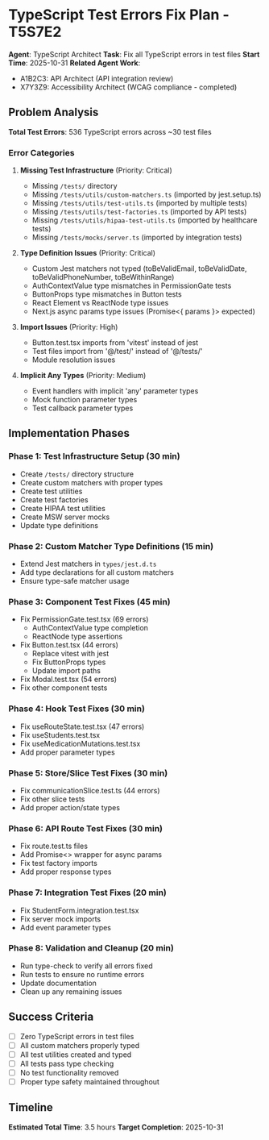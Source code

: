 # TypeScript Test Errors Fix Plan - T5S7E2

**Agent**: TypeScript Architect
**Task**: Fix all TypeScript errors in test files
**Start Time**: 2025-10-31
**Related Agent Work**:
- A1B2C3: API Architect (API integration review)
- X7Y3Z9: Accessibility Architect (WCAG compliance - completed)

## Problem Analysis

**Total Test Errors**: 536 TypeScript errors across ~30 test files

### Error Categories

1. **Missing Test Infrastructure** (Priority: Critical)
   - Missing `/tests/` directory
   - Missing `/tests/utils/custom-matchers.ts` (imported by jest.setup.ts)
   - Missing `/tests/utils/test-utils.ts` (imported by multiple tests)
   - Missing `/tests/utils/test-factories.ts` (imported by API tests)
   - Missing `/tests/utils/hipaa-test-utils.ts` (imported by healthcare tests)
   - Missing `/tests/mocks/server.ts` (imported by integration tests)

2. **Type Definition Issues** (Priority: Critical)
   - Custom Jest matchers not typed (toBeValidEmail, toBeValidDate, toBeValidPhoneNumber, toBeWithinRange)
   - AuthContextValue type mismatches in PermissionGate tests
   - ButtonProps type mismatches in Button tests
   - React Element vs ReactNode type issues
   - Next.js async params type issues (Promise<{ params }> expected)

3. **Import Issues** (Priority: High)
   - Button.test.tsx imports from 'vitest' instead of jest
   - Test files import from '@/test/' instead of '@/tests/'
   - Module resolution issues

4. **Implicit Any Types** (Priority: Medium)
   - Event handlers with implicit 'any' parameter types
   - Mock function parameter types
   - Test callback parameter types

## Implementation Phases

### Phase 1: Test Infrastructure Setup (30 min)
- Create `/tests/` directory structure
- Create custom matchers with proper types
- Create test utilities
- Create test factories
- Create HIPAA test utilities
- Create MSW server mocks
- Update type definitions

### Phase 2: Custom Matcher Type Definitions (15 min)
- Extend Jest matchers in `types/jest.d.ts`
- Add type declarations for all custom matchers
- Ensure type-safe matcher usage

### Phase 3: Component Test Fixes (45 min)
- Fix PermissionGate.test.tsx (69 errors)
  - AuthContextValue type completion
  - ReactNode type assertions
- Fix Button.test.tsx (44 errors)
  - Replace vitest with jest
  - Fix ButtonProps types
  - Update import paths
- Fix Modal.test.tsx (54 errors)
- Fix other component tests

### Phase 4: Hook Test Fixes (30 min)
- Fix useRouteState.test.tsx (47 errors)
- Fix useStudents.test.tsx
- Fix useMedicationMutations.test.tsx
- Add proper parameter types

### Phase 5: Store/Slice Test Fixes (30 min)
- Fix communicationSlice.test.ts (44 errors)
- Fix other slice tests
- Add proper action/state types

### Phase 6: API Route Test Fixes (30 min)
- Fix route.test.ts files
- Add Promise<> wrapper for async params
- Fix test factory imports
- Add proper response types

### Phase 7: Integration Test Fixes (20 min)
- Fix StudentForm.integration.test.tsx
- Fix server mock imports
- Add event parameter types

### Phase 8: Validation and Cleanup (20 min)
- Run type-check to verify all errors fixed
- Run tests to ensure no runtime errors
- Update documentation
- Clean up any remaining issues

## Success Criteria

- [ ] Zero TypeScript errors in test files
- [ ] All custom matchers properly typed
- [ ] All test utilities created and typed
- [ ] All tests pass type checking
- [ ] No test functionality removed
- [ ] Proper type safety maintained throughout

## Timeline

**Estimated Total Time**: 3.5 hours
**Target Completion**: 2025-10-31
